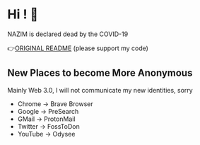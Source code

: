 # Hi ! 👋

NAZIM is declared dead by the COVID-19

👉[ORIGINAL README](https://github.com/nazimboudeffa/nazimboudeffa/blob/main/README-more.md) (please support my code)

## New Places to become More Anonymous

Mainly Web 3.0, I will not communicate my new identities, sorry

- Chrome -> Brave Browser
- Google -> PreSearch
- GMail -> ProtonMail
- Twitter -> FossToDon
- YouTube -> Odysee
